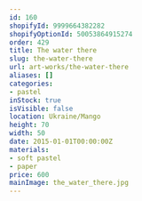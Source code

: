 ```yaml
---
id: 160
shopifyId: 9999664382282
shopifyOptionId: 50053864915274
order: 429
title: The water there
slug: the-water-there
url: art-works/the-water-there
aliases: []
categories:
- pastel
inStock: true
isVisible: false
location: Ukraine/Mango
height: 70
width: 50
date: 2015-01-01T00:00:00Z
materials:
- soft pastel
- paper
price: 600
mainImage: the_water_there.jpg
---
```

